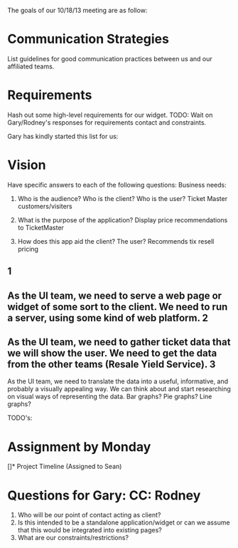 The goals of our 10/18/13 meeting are as follow:

Communication Strategies
========

List guidelines for good communication practices between us and our affiliated teams.

Requirements
========
Hash out some high-level requirements for our widget.
	TODO: Wait on Gary/Rodney's responses for requirements contact and constraints.

Gary has kindly started this list for us:

Vision
========

Have specific answers to each of the following questions:
Business needs:
1. Who is the audience? Who is the client? Who is the user?
	Ticket Master customers/visiters

2. What is the purpose of the application?
	Display price recommendations to TicketMaster 

3. How does this app aid the client? The user?
	Recommends tix resell pricing

1
-------- 
As the UI team, we need to serve a web page or widget of some sort to the client.
We need to run a server, using some kind of web platform. 
2
-------- 
As the UI team, we need to gather ticket data that we will show the user. 
We need to get the data from the other teams (Resale Yield Service). 
3
-------- 
As the UI team, we need to translate the data into a useful, informative, and probably a visually appealing way. 
We can think about and start researching on visual ways of representing the data. Bar graphs? Pie graphs? Line graphs?

TODO's:

Assignment by Monday
==========
[]* Project Timeline (Assigned to Sean)


Questions for Gary: CC: Rodney
==========
1. Who will be our point of contact acting as client?
2. Is this intended to be a standalone application/widget or can we assume that this would be integrated into existing pages?
3. What are our constraints/restrictions?